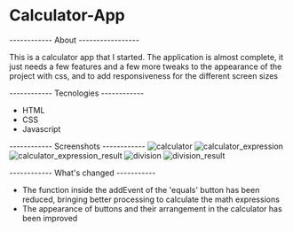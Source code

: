 # Calculator-App

------------ About -----------------

This is a calculator app that I started. The application is almost complete, it just needs a few features and a few more tweaks to the appearance of the project with css, and to add responsiveness for the different screen sizes

------------ Tecnologies ------------
* HTML
* CSS
* Javascript

------------ Screenshots ------------
![calculator](https://user-images.githubusercontent.com/68081476/162514681-cf926983-5900-44bc-80b9-11b17cb40e7a.png)
![calculator_expression](https://user-images.githubusercontent.com/68081476/162513885-72e92f86-c94d-4dee-b0bc-544649663a1a.png)
![calculator_expression_result](https://user-images.githubusercontent.com/68081476/162514095-037da29c-0bfe-4310-98b3-008c171630c2.png)
![division](https://user-images.githubusercontent.com/68081476/162514171-3d6e8e83-d55f-4ccc-b84f-e94daf83106e.png)
![division_result](https://user-images.githubusercontent.com/68081476/162514237-78dd324f-df5f-4d6e-adaa-26554ddc30ae.png)

------------ What's changed -----------

* The function inside the addEvent of the 'equals' button has been reduced, bringing better processing to calculate the math expressions
* The appearance of buttons and their arrangement in the calculator has been improved
